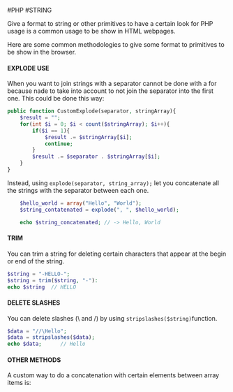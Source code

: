 #PHP #STRING

Give a format to string or other primitives to have a certain look for PHP usage is a common usage to be show in HTML webpages. 

Here are some common methodologies to give some format to primitives to be show in the browser. 

#### EXPLODE USE

When you want to join strings with a separator cannot be done with a for because nade to take into account to not join the separator into the first one. 
This could be done this way: 

```PHP
public function CustomExplode(separator, stringArray){
	$result = ""; 
	for(int $i = 0; $i < count($stringArray); $i++){
		if($i == 1){
			$result .= $stringArray[$i]; 
			continue; 
		}
		$result .= $separator . $stringArray[$i]; 
	}
}
```

Instead, using `explode(separator, string_array);` let you concatenate all the strings with the separator between each one. 

```PHP
	$hello_world = array("Hello", "World"); 
	$string_contatenated = explode(", ", $hello_world); 

	echo $string_concatenated; // -> Hello, World 
```

#### TRIM

You can trim a string for deleting certain characters that appear at the begin or end of the string. 

```PHP
$string = "-HELLO-"; 
$string = trim($string, "-"): 
echo $string  // HELLO
```

#### DELETE SLASHES

You can delete slashes (\\ and /) by using `stripslashes($string)`function. 

```PHP
$data = "//\Hello"; 
$data = stripslashes($data);
echo $data;      // Hello
```

#### OTHER METHODS

A custom way to do a concatenation with certain elements between array items is: 

```PHP
	
```